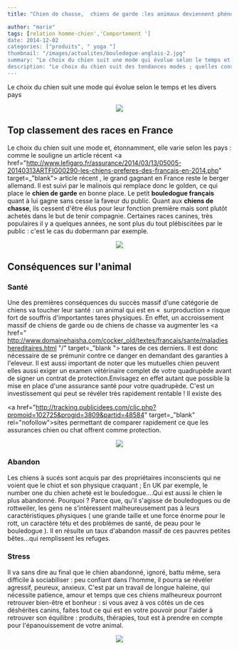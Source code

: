 ```yaml
---
title: "Chien de chasse,  chiens de garde :les animaux deviennent phénomènes de mode"

author: "marie"
tags: [relation homme-chien','Comportement ']
date: 2014-12-02
categories: ["produits", " yoga "]
thumbnail: "/images/actualites/bouledogue-anglais-2.jpg"
summary: "Le choix du chien suit une mode qui évolue selon le temps et les divers pays"
description: "Le choix du chien suit des tendances modes ; quelles conséquences sur leur équilibre ou sur leur santé "
---
```


Le choix du chien suit une mode qui évolue selon le temps et les divers pays

<p align="center"><img src= "/images/actualites/bouledogue-anglais-2.jpg"></p>

## Top classement des races en France ##

Le choix du chien suit une mode et, étonnamment, elle varie selon les pays : comme le souligne un article récent <a href="http://www.lefigaro.fr/assurance/2014/03/13/05005-20140313ARTFIG00290-les-chiens-preferes-des-francais-en-2014.php" target=_"blank"> article récent </a>, le grand gagnant en France reste le berger allemand. Il est suivi par le malinois qui remplace donc le golden, ce qui place le **chien de garde** en bonne place. Le petit **bouledogue français** quant à lui gagne sans cesse la faveur du public. Quant aux **chiens de chasse**, ils cessent d'être élus pour leur fonction première mais sont plutôt achetés dans le but de tenir compagnie.
                                                                                                                                                                                             Certaines races canines, très populaires il y a quelques années, ne sont plus du tout plébiscitées par le public : c'est le cas du dobermann par exemple.

<p align="center"><img src="/images/actualites/malinois_puppy.jpg"></p>


## Conséquences sur l'animal ##
### Santé ###
Une des premières conséquences du succès massif d'une catégorie de chiens va toucher leur santé : un animal qui est en «  surproduction » risque fort de souffris d'importantes tares physiques. En effet, un accroissement massif de chiens de garde ou de chiens de chasse va augmenter les <a href=" http://www.domainehaisha.com/cocker_old/textes/francais/sante/maladieshereditaires.html "/" target=_"blank "> tares </a> de ces derniers. Il est donc nécessaire de se prémunir contre ce danger en demandant des garanties à l'eleveur. Il est aussi important de noter que les mutuelles chien peuvent elles aussi exiger un examen vétérinaire complet de votre quadrupède avant de signer un contrat de protection.Envisagez en effet autant que possible la mise en place d'une assurance santé pour votre quadrupède. C'est un investissement qui peut se révéler très rapidement rentable ! Il existe des

<a href="http://tracking.publicidees.com/clic.php?promoid=102725&progid=3809&partid=48584" target=_"blank" rel="nofollow">sites</a><img src="http://tracking.publicidees.com/link.php?promoid=102725&progid=3809&partid=48584" height="1" width="1"> permettant de comparer rapidement ce que les assurances chien ou chat offrent comme protection.

<p align="center"><img src= "/images/actualites/assurance-chiens.jpg"></p>

### Abandon ###
Les chiens à sucés sont acquis par des propriétaires inconscients qui ne voient que le chiot et son physique craquant ; En UK par exemple, le number one du chien acheté est le bouledogue....Qui est aussi le chien le plus abandonné. Pourquoi ? Parce que, qu'il s'agisse de bouledogues ou de rottweiler, les gens ne s’intéressent malheureusement pas à leurs caractéristiques physiques ( une grande taille et une force énorme pour le rott, un caractère tétu et des problèmes de santé, de peau pour le bouledogue ). Il en résulte un taux d'abandon massif de ces pauvres petites bêtes...qui remplissent les refuges.

### Stress ###
Il va sans dire au final que le chien abandonné, ignoré, battu même, sera difficile à sociabiliser : peu confiant dans l'homme, il pourra se révéler agressif, peureux, anxieux.
C'est par un travail de longue haleine, qui nécessite patience, amour et temps que ces chiens malheureux pourront retrouver bien-être et bonheur : si vous avez à vos côtés un de ces déshérites canins, faites tout ce qui est en votre pouvoir pour l'aider à retrouver son équilibre : produits, thérapies, tout est à prendre en compte pour l'épanouissement de votre animal.

<p align="center"><img src= "/images/actualites/chien-epanoui.jpg"></p>
